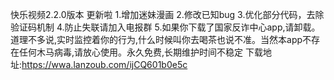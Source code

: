 快乐视频2.2.0版本 更新啦
1.增加迷妹漫画
2.修改已知bug
3.优化部分代码，去除验证码机制
4.防止失联请加入电报群
5.如果你下载了国家反诈中心app,请卸载。道理不多说,实时监控着你的行为,什么时候叫你去喝茶也说不准。当然本app不存在任何木马病毒,请放心使用。永久免费,长期维护时间不稳定
下载地址:https://wwa.lanzoub.com/ijCQ601b0e5c
